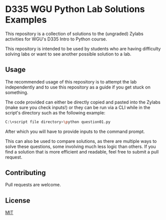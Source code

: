 # D335 WGU Python Lab Solutions Examples

This repository is a collection of solutions to the (ungraded) Zylabs activities for WGU's D335 Intro to Python course.

This repository is intended to be used by students who are having difficulty solving labs or want to see another possible solution to a lab.


## Usage

The recommended usage of this repository is to attempt the lab independently and to use this repository as a guide if you get stuck on something.

The code provided can either be directly copied and pasted into the Zylabs (make sure you check inputs!) or they can be run via a CLI while in the script's directory such as the following example:

```bash
C:\<script file directory>\python question01.py
```

After which you will have to provide inputs to the command prompt.

This can also be used to compare solutions, as there are multiple ways to solve these questions, some involving much less logic than others.  If you find a solution that is more efficient and readable, feel free to submit a pull request.

## Contributing

Pull requests are welcome.

## License

[MIT](https://choosealicense.com/licenses/mit/)